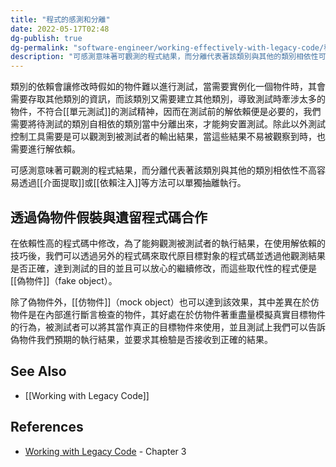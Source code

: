 ```yaml
---
title: "程式的感測和分離"
date: 2022-05-17T02:48
dg-publish: true
dg-permalink: "software-engineer/working-effectively-with-legacy-code/程式的感測和分離"
description: "可感測意味著可觀測的程式結果，而分離代表著該類別與其他的類別相依性可透過不同手法取代模擬以單獨抽離執行..."
---
```

<!-- # 筆記本體 -->
類別的依賴會讓修改時假如的物件難以進行測試，當需要實例化一個物件時，其會需要存取其他類別的資訊，而該類別又需要建立其他類別，導致測試時牽涉太多的物件，不符合[[單元測試]]的測試精神，因而在測試前的解依賴便是必要的，我們需要將待測試的類別自相依的類別當中分離出來，才能夠安置測試。除此以外測試控制工具需要是可以觀測到被測試者的輸出結果，當這些結果不易被觀察到時，也需要進行解依賴。

可感測意味著可觀測的程式結果，而分離代表著該類別與其他的類別相依性不高容易透過[[介面提取]]或[[依賴注入]]等方法可以單獨抽離執行。

## 透過偽物件假裝與遺留程式碼合作

在依賴性高的程式碼中修改，為了能夠觀測被測試者的執行結果，在使用解依賴的技巧後，我們可以透過另外的程式碼來取代原目標對象的程式碼並透過他觀測結果是否正確，達到測試的目的並且可以放心的繼續修改，而這些取代性的程式便是[[偽物件]]（fake object）。

除了偽物件外，[[仿物件]]（mock object）也可以達到該效果，其中差異在於仿物件是在內部進行斷言檢查的物件，其好處在於仿物件著重盡量模擬真實目標物件的行為，被測試者可以將其當作真正的目標物件來使用，並且測試上我們可以告訴偽物件我們預期的執行結果，並要求其檢驗是否接收到正確的結果。


<!-- 
## 延伸問題 -->
## See Also
- [[Working with Legacy Code]]

## References
- [Working with Legacy Code](https://www.amazon.com/Working-Effectively-Legacy-Michael-Feathers/dp/0131177052) - Chapter 3